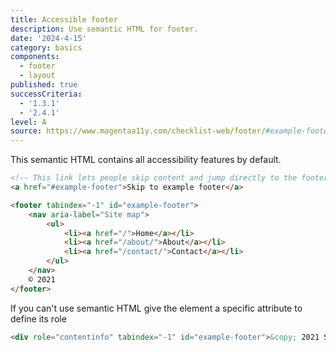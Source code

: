 ```yaml
---
title: Accessible footer
description: Use semantic HTML for footer.
date: '2024-4-15'
category: basics
components:
  - footer
  - layout
published: true
successCriteria:
  - '1.3.1'
  - '2.4.1'
level: A
source: https://www.magentaa11y.com/checklist-web/footer/#example-footer
---
```


This semantic HTML contains all accessibility features by default.

```html
<!-- This link lets people skip content and jump directly to the footer -->
<a href="#example-footer">Skip to example footer</a>

<footer tabindex="-1" id="example-footer">
	<nav aria-label="Site map">
		<ul>
			<li><a href="/">Home</a></li>
			<li><a href="/about/">About</a></li>
			<li><a href="/contact/">Contact</a></li>
		</ul>
	</nav>
	© 2021
</footer>
```

If you can't use semantic HTML give the element a specific attribute to define its role

```html
<div role="contentinfo" tabindex="-1" id="example-footer">&copy; 2021 Site Name</div>
```
